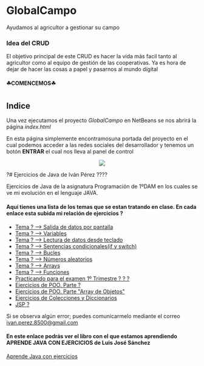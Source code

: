 ﻿# GlobalCampo
Ayudamos al agricultor a gestionar su campo

### Idea del CRUD

El objetivo principal de este CRUD es hacer la vida más facil tanto al agricultor como al equipo de gestión de las cooperativas. Ya es hora de dejar de hacer las cosas a papel y pasarnos al mundo dígital

#### ☘COMENCEMOS☘

#

## Indice

Una vez ejecutamos el proyecto _GlobalCampo_ en NetBeans se nos abrirá la página _index.html_

En esta página simplemente encontramosuna portada del proyecto en el cual podemos acceder a las redes sociales del desarrollador y tenemos un botón **ENTRAR** el cual nos lleva al panel de control

<p align="center"> 

<img src="Fotos/1.png">

</p>


?# Ejercicios de Java de Iván Pérez ????

Ejercicios de Java de la asignatura Programación de 1ºDAM en los cuales se ve mi evolución en el lenguaje JAVA.

#### Aquí tienes una lista de los temas que se estan tratando en clase. En cada enlace esta subida mi relación de ejercicios ?



* [Tema ? --> Salida de datos por pantalla](https://github.com/ivanperezmolina/ejercicios-de-java/tree/master/Tema01)
* [Tema ? --> Variables](https://github.com/ivanperezmolina/ejercicios-de-java/tree/master/Tema02)
* [Tema ? --> Lectura de datos desde teclado](https://github.com/ivanperezmolina/ejercicios-de-java/tree/master/Tema03)
* [Tema ? --> Sentencias condicionales(if y switch)](https://github.com/ivanperezmolina/ejercicios-de-java/tree/master/Tema04)
* [Tema ? --> Bucles](https://github.com/ivanperezmolina/ejercicios-de-java/tree/master/Tema05)
* [Tema ? --> Números aleatorios](https://github.com/ivanperezmolina/ejercicios-de-java/tree/master/Tema06)
* [Tema ? --> Arrays](https://github.com/ivanperezmolina/ejercicios-de-java/tree/master/Tema07)
* [Tema ? --> Funciones](https://github.com/ivanperezmolina/ejercicios-de-java/tree/master/Tema08)
* [Practicando para el examen 1º Trimestre ? ? ?](https://github.com/ivanperezmolina/ejercicios-de-java/tree/master/Practicando%20para%20Examen)
* [Ejercicios de POO. Parte ?](https://github.com/ivanperezmolina/ejercicios-de-java/tree/master/Ejercicios%20de%20POO)
* [Ejercicios de POO. Parte "Array de Objetos"](https://github.com/ivanperezmolina/ejercicios-de-java/tree/master/Arrays%20de%20objetos)
* [Ejercicios de Colecciones y Diccionarios](https://github.com/ivanperezmolina/ejercicios-de-java/tree/master/Colecciones%20y%20Diccionarios)
* [JSP ?](https://github.com/ivanperezmolina/ejercicios-de-java/tree/master/JSP)

Si se observa algún error; puedes comunicarmelo mediante el correo ivan.perez.8500@gmail.com

#### En este enlace podrás ver el libro con el que estamos aprendiendo APRENDE JAVA CON EJERCICIOS de Luis José Sánchez

[Aprende Java con ejercicios](https://leanpub.com/aprendejava/)
